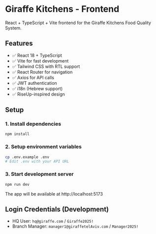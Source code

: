 # Giraffe Kitchens - Frontend

React + TypeScript + Vite frontend for the Giraffe Kitchens Food Quality System.

## Features

- ✅ React 18 + TypeScript
- ✅ Vite for fast development
- ✅ Tailwind CSS with RTL support
- ✅ React Router for navigation
- ✅ Axios for API calls
- ✅ JWT authentication
- ✅ i18n (Hebrew support)
- ✅ RiseUp-inspired design

## Setup

### 1. Install dependencies

```bash
npm install
```

### 2. Setup environment variables

```bash
cp .env.example .env
# Edit .env with your API URL
```

### 3. Start development server

```bash
npm run dev
```

The app will be available at http://localhost:5173

## Login Credentials (Development)

- HQ User: `hq@giraffe.com` / `Giraffe2025!`
- Branch Manager: `manager1@giraffetelAviv.com` / `Manager2025!`
